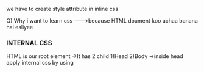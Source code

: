 we have to create style attribute in inline css

Q) Why i want to learn css --->because HTML doument koo achaa banana hai esliyee 



### INTERNAL CSS 
HTML is our root element
->It has 2 child  1)Head 2)Body
->inside head apply internal css by using <style><style/> tag

### inline css we have used style attribute whereas in 
#### internal css we will apply inside style tag



#### EXTERNAL CSS 

->firstly you have to create one file (whatever name you want  you can :))
->extension of the same file should be .css


### WHY TO SWITCH TO EXTERNAL CSS 
->because it increases code readdibility 




